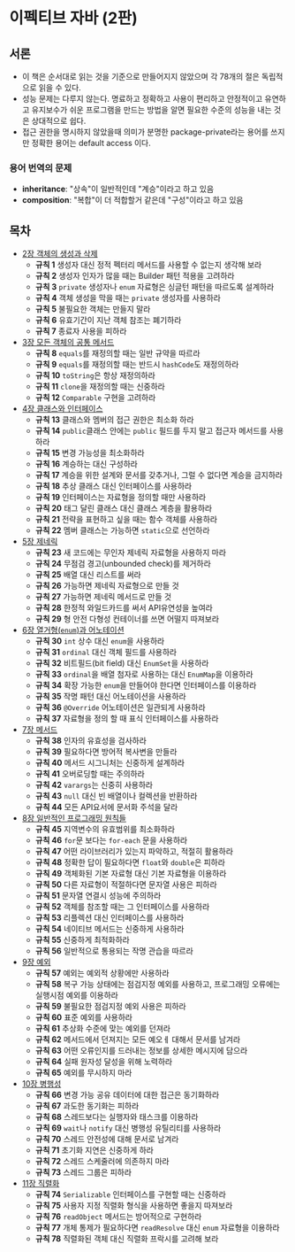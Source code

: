 # 이펙티브 자바 (2판)

## 서론

* 이 책은 순서대로 읽는 것을 기준으로 만들어지지 않았으며 각 78개의 절은 독립적으로 읽을 수 있다.
* 성능 문제는 다루지 않는다. 명료하고 정확하고 사용이 편리하고 안정적이고 유연하고 유지보수가 쉬운 프로그램을 만드는 방법을 알면 필요한 수준의 성능을 내는 것은 상대적으로 쉽다.
* 접근 권한을 명시하지 않았을때 의미가 분명한 package-private라는 용어를 쓰지만 정확한 용어는 default access 이다.

### 용어 번역의 문제

* **inheritance**: "상속"이 일반적인데 "계승"이라고 하고 있음
* **composition**: "복합"이 더 적합할거 같은데 "구성"이라고 하고 있음

## 목차

* [2장 객체의 생성과 삭제](chapter02.md)
  * **규칙 1** 생성자 대신 정적 펙터리 메서드를 사용할 수 없는지 생각해 보라
  * **규칙 2** 생성자 인자가 많을 때는 Builder 패턴 적용을 고려하라
  * **규칙 3** `private` 생성자나 `enum` 자료형은 싱글턴 패턴을 따르도록 설계하라
  * **규칙 4** 객체 생성을 막을 때는 `private` 생성자를 사용하라
  * **규칙 5** 불필요한 객체는 만들지 말라
  * **규칙 6** 유효기간이 지난 객체 참조는 폐기하라
  * **규칙 7** 종료자 사용을 피하라
* [3장 모든 객체의 공통 메서드](chapter03.md)
  * **규칙 8** `equals`를 재정의할 때는 일반 규약을 따르라
  * **규칙 9** `equals`를 재정의할 때는 반드시 `hashCode`도 재정의하라
  * **규칙 10** `toString`은 항상 재정의하라
  * **규칙 11** `clone`을 재정의할 때는 신중하라
  * **규칙 12** `Comparable` 구현을 고려하라
* [4장 클래스와 인터페이스](chapter04.md)
  * **규칙 13** 클래스와 멤버의 접근 권한은 최소화 하라
  * **규칙 14** `public`클래스 안에는 `public` 필드를 두지 말고 접근자 메서드를 사용하라
  * **규칙 15** 변경 가능성을 최소화하라
  * **규칙 16** 계승하는 대신 구성하라
  * **규칙 17** 계승을 위한 설계와 문서를 갖추거나, 그럴 수 없다면 계승을 금지하라
  * **규칙 18** 추상 클래스 대신 인터페이스를 사용하라
  * **규칙 19** 인터페이스는 자료형을 정의할 때만 사용하라
  * **규칙 20** 태그 달린 클래스 대신 클래스 계층을 활용하라
  * **규칙 21** 전략을 표현하고 싶을 때는 함수 객체를 사용하라
  * **규칙 22** 멤버 클래스는 가능하면 `static`으로 선언하라
* [5장 제네릭](chapter05.md)
  * **규칙 23** 새 코드에는 무인자 제네릭 자료형을 사용하지 마라
  * **규칙 24** 무점검 경고(unbounded check)를 제거하라
  * **규칙 25** 배열 대신 리스트를 써라
  * **규칙 26** 가능하면 제네릭 자료형으로 만들 것
  * **규칙 27** 가능하면 제네릭 메서드로 만들 것
  * **규칙 28** 한정적 와일드카드를 써서 API유연성을 높여라
  * **규칙 29** 형 안전 다형성 컨테이너를 쓰면 어떨지 따져보라
* [6장 열거형(`enum`)과 어노테이션](chapter06.md)
  * **규칙 30** `int` 상수 대신 `enum`을 사용하라
  * **규칙 31** `ordinal` 대신 객체 필드를 사용하라
  * **규칙 32** 비트필드(bit field) 대신 `EnumSet`을 사용하라
  * **규칙 33** `ordinal`을 배열 첨자로 사용하는 대신 `EnumMap`을 이용하라
  * **규칙 34** 확장 가능한 `enum`을 만들어야 한다면 인터페이스를 이용하라
  * **규칙 35** 작명 패턴 대신 어노테이션을 사용하라
  * **규칙 36** `@Override` 어노테이션은 일관되게 사용하라
  * **규칙 37** 자료형을 정의 할 때 표식 인터페이스를 사용하라
* [7장 메서드](chapter07.md)
  * **규칙 38** 인자의 유효성을 검사하라
  * **규칙 39** 필요하다면 방어적 복사변을 만들라
  * **규칙 40** 메서드 시그니처는 신중하게 설계하라
  * **규칙 41** 오버로딩할 때는 주의하라
  * **규칙 42** `varargs`는 신중히 사용하라
  * **규칙 43** `null` 대신 빈 배열이나 컬렉션을 반환하라
  * **규칙 44** 모든 API요서에 문서화 주석을 달라
* [8장 일반적인 프로그래밍 원칙들](chapter08.md)
  * **규칙 45** 지역변수의 유효범위를 최소화하라
  * **규칙 46** `for`문 보다는 `for-each` 문을 사용하라
  * **규칙 47** 어떤 라이브러리가 있는지 파악하고, 적절히 활용하라
  * **규칙 48** 정확한 답이 필요하다면 `float`와 `double`은 피하라
  * **규칙 49** 객체화된 기본 자료형 대신 기본 자료형을 이용하라
  * **규칙 50** 다른 자료형이 적절하다면 문자열 사용은 피하라
  * **규칙 51** 문자열 연결시 성능에 주의하라
  * **규칙 52** 객체를 참조할 때는 그 인터페이스를 사용하라
  * **규칙 53** 리플렉션 대신 인터페이스를 사용하라
  * **규칙 54** 네이티브 메서드는 신중하게 사용하라
  * **규칙 55** 신중하게 최적화하라
  * **규칙 56** 일반적으로 통용되는 작명 관습을 따르라
* [9장 예외](chapter09.md)
  * **규칙 57** 예외는 예외적 상황에만 사용하라
  * **규칙 58** 복구 가능 상태에는 점검지정 예외를 사용하고, 프로그래밍 오류에는 실행시점 예외를 이용하라
  * **규칙 59** 불필요한 점검지정 예외 사용은 피하라
  * **규칙 60** 표준 예외를 사용하라
  * **규칙 61** 추상화 수준에 맞는 예외를 던져라
  * **규칙 62** 메서드에서 던져지는 모든 예오ㅔ 대해서 문서를 남겨라
  * **규칙 63** 어떤 오류인지를 드러내는 정보를 상세한 메시지에 담으라
  * **규칙 64** 실패 원자성 달성을 위해 노력하라
  * **규칙 65** 예외를 무시하지 마라
* [10장 병행성](chapter10.md)
  * **규칙 66** 변경 가능 공유 데이터에 대한 접근은 동기화하라
  * **규칙 67** 과도한 동기화는 피하라
  * **규칙 68** 스레드보다는 실행자와 태스크를 이용하라
  * **규칙 69** `wait`나 `notify` 대신 병행성 유틸리티를 사용하라
  * **규칙 70** 스레드 안전성에 대해 문서로 남겨라
  * **규칙 71** 초기화 지연은 신중하게 하라
  * **규칙 72** 스레드 스케줄러에 의존하지 마라
  * **규칙 73** 스레드 그룹은 피하라
* [11장 직렬화](chapter11.md)
  * **규칙 74** `Serializable` 인터페이스를 구현할 때는 신중하라
  * **규칙 75** 사용자 지정 직렬화 형식을 사용하면 좋을지 따져보라
  * **규칙 76** `readObject` 메서드는 방어적으로 구현하라
  * **규칙 77** 개체 통제가 필요하다면 `readResolve` 대신 `enum` 자료형을 이용하라
  * **규칙 78** 직렬화된 객체 대신 직렬화 프락시를 고려해 보라
